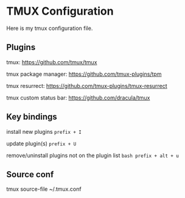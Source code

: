 # TMUX Configuration
Here is my tmux configuration file.

## Plugins
tmux: https://github.com/tmux/tmux </br>

tmux package manager: https://github.com/tmux-plugins/tpm </br>

tmux resurrect: https://github.com/tmux-plugins/tmux-resurrect </br>

tmux custom status bar: https://github.com/dracula/tmux </br>

## Key bindings
install new plugins
`prefix + I`

update plugin(s)
`prefix + U`

remove/uninstall plugins not on the plugin list
`bash prefix + alt + u`

## Source conf
tmux source-file ~/.tmux.conf
